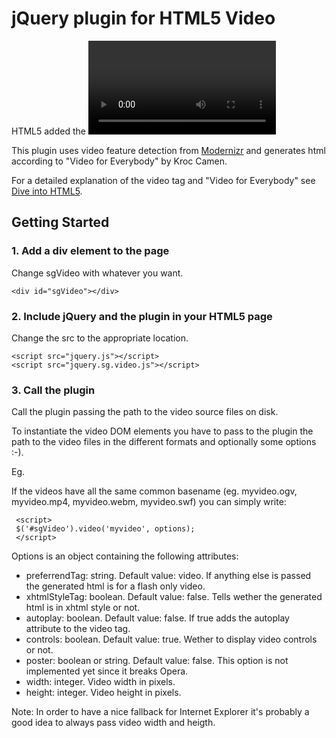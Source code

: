 jQuery plugin for HTML5 Video
=============================
HTML5 added the <video> tag to embed videos directly in html web pages.
However browser support has some gotchas: at the moment there isn't a video format that works in all browsers and 
in Internet Explorer up to Internet Explorer 8 you can use only videos in flash format.

This plugin uses video feature detection from [Modernizr](http://www.modernizr.com/) and generates html 
according to "Video for Everybody" by Kroc Camen.

For a detailed explanation of the video tag and "Video for Everybody" see 
[Dive into HTML5](http://diveintohtml5.org/video.html).

Getting Started
---------------

### 1. Add a div element to the page
Change sgVideo with whatever you want.

    <div id="sgVideo"></div>

### 2. Include jQuery and the plugin in your HTML5 page
Change the src to the appropriate location.

    <script src="jquery.js"></script>
    <script src="jquery.sg.video.js"></script>

### 3. Call the plugin
Call the plugin passing the path to the video source files on disk.

To instantiate the video DOM elements you have to pass to the plugin 
the path to the video files in the different formats and optionally some options :-).

Eg.
     <script>
     var myvideo = {'ogg': 'oggvideo.ogv', 
                    'h264': 'h264video.mp4', 
		    'webm': 'webmvideo.webm', 
		    'flash': 'swfvideo.swf'};
     $('#sgVideo').video(myvideo, options);
     </script>


If the videos have all the same common basename (eg. myvideo.ogv, myvideo.mp4, myvideo.webm, myvideo.swf)
you can simply write:

     <script>
     $('#sgVideo').video('myvideo', options);
     </script>

Options is an object containing the following attributes:
 * preferrendTag: string. Default value: video. If anything else is passed the generated html is for a flash only video.
 * xhtmlStyleTag: boolean. Default value: false. Tells wether the generated html is in xhtml style or not.
 * autoplay: boolean. Default value: false. If true adds the autoplay attribute to the video tag.
 * controls: boolean. Default value: true. Wether to display video controls or not.
 * poster: boolean or string. Default value: false. This option is not implemented yet since it breaks Opera.
 * width: integer. Video width in pixels.
 * height: integer. Video height in pixels.

Note: In order to have a nice fallback for Internet Explorer it's probably a good idea to always pass video width and heigth.